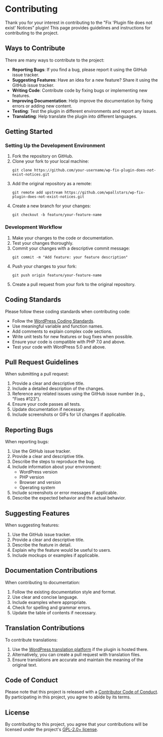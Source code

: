 # Contributing

Thank you for your interest in contributing to the "Fix 'Plugin file does not exist' Notices" plugin! This page provides guidelines and instructions for contributing to the project.

## Ways to Contribute

There are many ways to contribute to the project:

- **Reporting Bugs**: If you find a bug, please report it using the GitHub issue tracker.
- **Suggesting Features**: Have an idea for a new feature? Share it using the GitHub issue tracker.
- **Writing Code**: Contribute code by fixing bugs or implementing new features.
- **Improving Documentation**: Help improve the documentation by fixing errors or adding new content.
- **Testing**: Test the plugin in different environments and report any issues.
- **Translating**: Help translate the plugin into different languages.

## Getting Started

### Setting Up the Development Environment

1. Fork the repository on GitHub.
2. Clone your fork to your local machine:
   ```
   git clone https://github.com/your-username/wp-fix-plugin-does-not-exist-notices.git
   ```
3. Add the original repository as a remote:
   ```
   git remote add upstream https://github.com/wpallstars/wp-fix-plugin-does-not-exist-notices.git
   ```
4. Create a new branch for your changes:
   ```
   git checkout -b feature/your-feature-name
   ```

### Development Workflow

1. Make your changes to the code or documentation.
2. Test your changes thoroughly.
3. Commit your changes with a descriptive commit message:
   ```
   git commit -m "Add feature: your feature description"
   ```
4. Push your changes to your fork:
   ```
   git push origin feature/your-feature-name
   ```
5. Create a pull request from your fork to the original repository.

## Coding Standards

Please follow these coding standards when contributing code:

- Follow the [WordPress Coding Standards](https://developer.wordpress.org/coding-standards/wordpress-coding-standards/).
- Use meaningful variable and function names.
- Add comments to explain complex code sections.
- Write unit tests for new features or bug fixes when possible.
- Ensure your code is compatible with PHP 7.0 and above.
- Test your code with WordPress 5.0 and above.

## Pull Request Guidelines

When submitting a pull request:

1. Provide a clear and descriptive title.
2. Include a detailed description of the changes.
3. Reference any related issues using the GitHub issue number (e.g., "Fixes #123").
4. Ensure your code passes all tests.
5. Update documentation if necessary.
6. Include screenshots or GIFs for UI changes if applicable.

## Reporting Bugs

When reporting bugs:

1. Use the GitHub issue tracker.
2. Provide a clear and descriptive title.
3. Describe the steps to reproduce the bug.
4. Include information about your environment:
   - WordPress version
   - PHP version
   - Browser and version
   - Operating system
5. Include screenshots or error messages if applicable.
6. Describe the expected behavior and the actual behavior.

## Suggesting Features

When suggesting features:

1. Use the GitHub issue tracker.
2. Provide a clear and descriptive title.
3. Describe the feature in detail.
4. Explain why the feature would be useful to users.
5. Include mockups or examples if applicable.

## Documentation Contributions

When contributing to documentation:

1. Follow the existing documentation style and format.
2. Use clear and concise language.
3. Include examples where appropriate.
4. Check for spelling and grammar errors.
5. Update the table of contents if necessary.

## Translation Contributions

To contribute translations:

1. Use the [WordPress translation platform](https://translate.wordpress.org/) if the plugin is hosted there.
2. Alternatively, you can create a pull request with translation files.
3. Ensure translations are accurate and maintain the meaning of the original text.

## Code of Conduct

Please note that this project is released with a [Contributor Code of Conduct](CODE_OF_CONDUCT.md). By participating in this project, you agree to abide by its terms.

## License

By contributing to this project, you agree that your contributions will be licensed under the project's [GPL-2.0+ license](LICENSE).
